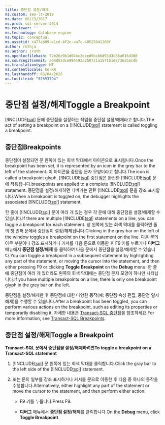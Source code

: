 ```yaml
---
title: 중단점 설정/해제
ms.custom: seo-lt-2019
ms.date: 06/13/2017
ms.prod: sql-server-2014
ms.reviewer: ''
ms.technology: database-engine
ms.topic: conceptual
ms.assetid: c477ab89-a1cd-4f2c-aa7c-40525041100f
author: rothja
ms.author: jroth
ms.openlocfilehash: 72e26e9b1d04bc2eced6bcb6d93d3c86a016d308
ms.sourcegitcommit: ad4d92dce894592a259721a1571b1d8736abacdb
ms.translationtype: MT
ms.contentlocale: ko-KR
ms.lasthandoff: 08/04/2020
ms.locfileid: "87653794"
---
```

# <a name="toggle-a-breakpoint"></a><span data-ttu-id="f65a7-102">중단점 설정/해제</span><span class="sxs-lookup"><span data-stu-id="f65a7-102">Toggle a Breakpoint</span></span>
  <span data-ttu-id="f65a7-103">[!INCLUDE[tsql](../../includes/tsql-md.md)] 문에 중단점을 설정하는 작업을 중단점 설정/해제라고 합니다.</span><span class="sxs-lookup"><span data-stu-id="f65a7-103">The act of setting a breakpoint on a [!INCLUDE[tsql](../../includes/tsql-md.md)] statement is called toggling a breakpoint.</span></span>  
  
## <a name="breakpoints"></a><span data-ttu-id="f65a7-104">중단점</span><span class="sxs-lookup"><span data-stu-id="f65a7-104">Breakpoints</span></span>  
 <span data-ttu-id="f65a7-105">중단점이 설정되면 문 왼쪽에 있는 회색 막대에서 아이콘으로 표시됩니다.</span><span class="sxs-lookup"><span data-stu-id="f65a7-105">Once the breakpoint has been set, it is represented by an icon in the grey bar to the left of the statement.</span></span> <span data-ttu-id="f65a7-106">이 아이콘을 중단점 문자 모양이라고 합니다.</span><span class="sxs-lookup"><span data-stu-id="f65a7-106">The icon is called a breakpoint glyph.</span></span> [!INCLUDE[tsql](../../includes/tsql-md.md)] <span data-ttu-id="f65a7-107">중단점은 완전한 [!INCLUDE[tsql](../../includes/tsql-md.md)] 문에 적용됩니다.</span><span class="sxs-lookup"><span data-stu-id="f65a7-107">breakpoints are applied to a complete [!INCLUDE[tsql](../../includes/tsql-md.md)] statement.</span></span> <span data-ttu-id="f65a7-108">중단점을 설정/해제하면 디버거는 관련 [!INCLUDE[tsql](../../includes/tsql-md.md)] 문을 강조 표시합니다.</span><span class="sxs-lookup"><span data-stu-id="f65a7-108">When a breakpoint is toggled on, the debugger highlights the associated [!INCLUDE[tsql](../../includes/tsql-md.md)] statement.</span></span>  
  
 <span data-ttu-id="f65a7-109">한 줄에 [!INCLUDE[tsql](../../includes/tsql-md.md)] 문이 여러 개 있는 경우 각 문에 대해 중단점을 설정/해제할 수 있습니다.</span><span class="sxs-lookup"><span data-stu-id="f65a7-109">If there are multiple [!INCLUDE[tsql](../../includes/tsql-md.md)] statements on a line, you can toggle a breakpoint for each statement.</span></span> <span data-ttu-id="f65a7-110">창 왼쪽에 있는 회색 막대를 클릭하면 줄의 첫 번째 문에서 중단점이 설정/해제됩니다.</span><span class="sxs-lookup"><span data-stu-id="f65a7-110">Clicking in the grey bar on the left of the window toggles a breakpoint on the first statement on the line.</span></span> <span data-ttu-id="f65a7-111">다음 문의 아무 부분이나 강조 표시하거나 커서를 다음 문으로 이동한 후 F9 키를 누르거나 **디버그** 메뉴에서 **중단점 설정/해제** 를 클릭하여 다음 문에서 중단점을 설정/해제할 수 있습니다.</span><span class="sxs-lookup"><span data-stu-id="f65a7-111">You can toggle a breakpoint in a subsequent statement by highlighting any part of the statement, or moving the cursor into the statement, and then either pressing F9 or clicking **Toggle Breakpoint** on the **Debug** menu.</span></span> <span data-ttu-id="f65a7-112">한 줄에 중단점이 여러 개 있더라도 왼쪽의 회색 막대에는 중단점 문자 모양이 하나만 나타납니다.</span><span class="sxs-lookup"><span data-stu-id="f65a7-112">If you have multiple breakpoints on a line, there is only one breakpoint glyph in the grey bar on the left.</span></span>  
  
 <span data-ttu-id="f65a7-113">중단점을 설정/해제한 후 중단점에 대한 다양한 동작(예: 중단점 속성 편집, 중단점 일시 해제)을 수행할 수 있습니다.</span><span class="sxs-lookup"><span data-stu-id="f65a7-113">After a breakpoint has been toggled, you can perform various actions on the breakpoint, such as editing its properties or temporarily disabling it.</span></span> <span data-ttu-id="f65a7-114">자세한 내용은 [Transact-SQL 중단점](transact-sql-breakpoints.md)을 참조하세요.</span><span class="sxs-lookup"><span data-stu-id="f65a7-114">For more information, see [Transact-SQL Breakpoints](transact-sql-breakpoints.md).</span></span>  
  
## <a name="toggle-a-breakpoint"></a><span data-ttu-id="f65a7-115">중단점 설정/해제</span><span class="sxs-lookup"><span data-stu-id="f65a7-115">Toggle a Breakpoint</span></span>  
 <span data-ttu-id="f65a7-116">**Transact-SQL 문에서 중단점을 설정/해제하려면**</span><span class="sxs-lookup"><span data-stu-id="f65a7-116">**To toggle a breakpoint on a Transact-SQL statement**</span></span>  
  
1.  <span data-ttu-id="f65a7-117">[!INCLUDE[tsql](../../includes/tsql-md.md)] 문 왼쪽에 있는 회색 막대를 클릭합니다.</span><span class="sxs-lookup"><span data-stu-id="f65a7-117">Click the gray bar to the left side of the [!INCLUDE[tsql](../../includes/tsql-md.md)] statement.</span></span>  
  
2.  <span data-ttu-id="f65a7-118">또는 문의 일부를 강조 표시하거나 커서를 문으로 이동한 후 다음 중 하나의 동작을 수행합니다.</span><span class="sxs-lookup"><span data-stu-id="f65a7-118">Alternatively, either highlight any part of the statement or move the cursor to the statement, and then perform either action:</span></span>  
  
    -   <span data-ttu-id="f65a7-119">F9 키를 누릅니다.</span><span class="sxs-lookup"><span data-stu-id="f65a7-119">Press F9.</span></span>  
  
    -   <span data-ttu-id="f65a7-120">**디버그** 메뉴에서 **중단점 설정/해제**를 클릭합니다.</span><span class="sxs-lookup"><span data-stu-id="f65a7-120">On the **Debug** menu, click **Toggle Breakpoint**.</span></span>  
  
  
